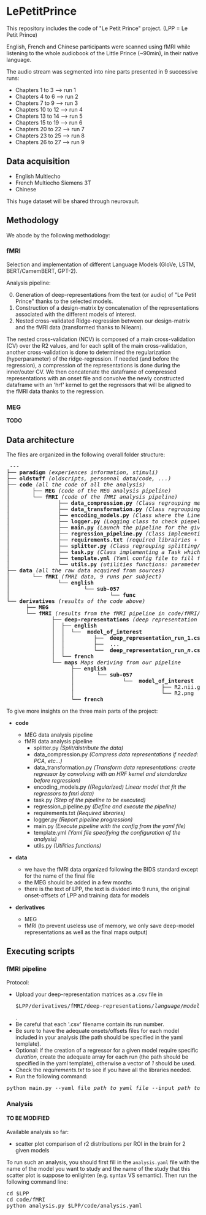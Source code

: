 # LePetitPrince


This repository includes the code of "Le Petit Prince" project.
(LPP = Le Petit Prince)

English, French and Chinese participants were scanned using fMRI while listening to the whole audiobook of the Little Prince (~90min), in their native language.

The audio stream was segmented into nine parts presented in 9 successive runs:

- Chapters 1 to 3 --> run 1
- Chapters 4 to 6 --> run 2
- Chapters 7 to 9 --> run 3
- Chapters 10 to 12 --> run 4
- Chapters 13 to 14 --> run 5
- Chapters 15 to 19 --> run 6
- Chapters 20 to 22 --> run 7
- Chapters 23 to 25 --> run 8
- Chapters 26 to 27 --> run 9

## Data acquisition ##

- English Multiecho 
- French Multiecho Siemens 3T
- Chinese



This huge dataset will be shared through neurovault.


## Methodology  ##

We abode by the following methodology:

### fMRI ###

Selection and implementation of different Language Models (GloVe, LSTM, BERT/CamemBERT, GPT-2).

Analysis pipeline:

0.  Generation of deep-representations from the text (or audio) of "Le Petit Prince" thanks to the selected models.
1.  Construction of a design-matrix by concatenation of the representations associated with the different models of interest.
2.  Nested cross-validated Ridge-regression between our design-matrix and the fMRI data (transformed thanks to Nilearn).

The nested cross-validation (NCV) is composed of a main cross-validation (CV) over the R2 values, and for each split of the main 
cross-validation, another cross-validation is done to determined the regularization (hyperparameter) of the ridge-regression.
If needed (and before the regression), a compression of the representations is done during the inner/outer CV.
We then concatenate the dataframe of compressed representations with an onset file and convolve the newly constructed dataframe 
with an 'hrf' kernel to get the regressors that will be aligned to the fMRI data thanks to the regression.

### MEG ###

**TODO**



## Data architecture ##

The files are organized in the following overall folder structure:

<pre>
 ---
├── <b>paradigm</b> <i>(experiences information, stimuli)</i>
├── <b>oldstuff</b> <i>(oldscripts, personnal data/code, ...)</i>
├── <b>code</b> <i>(all the code of all the analysis)</i>
│       ├── <b>MEG</b> <i>(code of the MEG analysis pipeline)</i>
│       └── <b>fMRI</b> <i>(code of the fMRI analysis pipeline)</i>
│               ├── <b>data_compression.py</b> <i>(Class regrouping methods to compress the representation data)</i>
│               ├── <b>data_transformation.py</b> <i>(Class regrouping methods to transform the data: standardization, creating rergessors, ...)</i>
│               ├── <b>encoding_models.py</b> <i>(Class where the Linear (regularized or not) model is implemented)</i>
│               ├── <b>logger.py</b> <i>(Logging class to check piepeline status)</i>
│               ├── <b>main.py</b> <i>(Launch the pipeline for the given yaml config file)</i>
│               ├── <b>regression_pipeline.py</b> <i>(Class implementing the pipeline for the regression analysis)</i>
│               ├── <b>requirements.txt</b> <i>(required librairies + versions)</i>
│               ├── <b>splitter.py</b> <i>(Class regrouping splitting/distributing methods)</i>
│               ├── <b>task.py</b> <i>(Class implementing a Task which is a step of the pipeline)</i>
│               ├── <b>template.yml</b> <i>(Yaml config file to fill for each call of main.py)</i>
│               └── <b>utils.py</b> <i>(utilities functions: parameters settings, fetching, reading/writing ...)</i>
├── <b>data</b> <i>(all the raw data acquired from sources)</i>
│       └── <b>fMRI</b> <i>(fMRI data, 9 runs per subject)</i>
│               └── <b>english</b>
│                       └── <b>sub-057</b>
│                               └── <b>func</b>
└── <b>derivatives</b> <i>(results of the code above)</i>
      ├── <b>MEG</b>
      └── <b>fMRI</b> <i>(results from the fMRI pipeline in code/fMRI/)</i>
              ├── <b>deep-representations</b> <i>(deep representation dataframes extracted from the models activity)</i>
              │  ├── <b>english</b>
              │  │  └── <b> model_of_interest </b>
              │  │         ├── <b> deep_representation_run_1.csv </b>
              │  │         ├──  ...
              │  │         └── <b> deep_representation_run_<i>n</i>.csv </b>
              │  └── <b>french</b>
              └── <b>maps</b> <i>Maps deriving from our pipeline</i>
                    ├── <b>english</b>
                    │       └── <b>sub-057</b>
                    │               └── <b> model_of_interest </b>
                    │                           ├── R2.nii.gz
                    │                           └── R2.png
                    └── <b>french</b>
</pre>

To give more insights on the three main parts of the project:

- **code**
    - MEG data analysis pipeline
    - fMRI data analysis pipeline
        - splitter.py *(Split/distribute the data)*
        - data_compression.py *(Compress data representations if needed: PCA, etc...)*
        - data_transformation.py *(Transform data representations: create regressor by convolving with an HRF kernel and standardize before regression)*
        - encoding_models.py *((Regularized) Linear model that fit the regressors to fmri data)*
        - task.py *(Step of the pipeline to be executed)*
        - regression_pipeline.py *(Define and execute the pipeline)*
        - requirements.txt *(Required libraries)*
        - logger.py *(Report pipeline progression)*
        - main.py *(Execute pipeline with the config from the yaml file)*
        - template.yml *(Yaml file specifying the configuration of the analysis)*
        - utils.py *(Utilities functions)*

- **data**
    - we have the fMRI data organized following the BIDS standard except for the name of the final file
    - the MEG should be added in a few months
    - there is the text of LPP, the text is divided into 9 runs, the original onset-offsets of LPP and training data for models

- **derivatives**
    - MEG
    - fMRI (to prevent useless use of memory, we only save deep-model representations as well as the final maps output)



## Executing scripts ##

### fMRI pipeline ###

Protocol:
- Upload your deep-representation matrices as a .csv file in <pre>$LPP/derivatives/fMRI/deep-representations/<i>language</i>/<i>model_name</i>/</pre>.
- Be careful that each '.csv' filename contain its run number.
- Be sure to have the adequate onsets/offsets files for each model included in your analysis (the path should be specified in the yaml template).
- Optional: if the creation of a regressor for a given model require specific *duration*, create the adequate array for each run (the path should be specified in the yaml template), otherwise a vector of *1* should be used.
- Check the *requirements.txt* to see if you have all the libraries needed.
- Run the following command:
<pre>python main.py --yaml_file <i>path_to_yaml_file</i> --input <i>path_to_representations_folder</i> --output <i>path_to_output_folder</i> --logs <i>path_to_log_file</i></pre>


### Analysis ###


#### TO BE MODIFIED
Available analysis so far:
- scatter plot comparison of r2 distributions per ROI in the brain for 2 given models

To run such an analysis, you should first fill in the `analysis.yaml` file with the name of the model you want to study and the name of the study that this scatter plot is suppose to enlighten (e.g. syntax VS semantic).
Then run the following command line:

<pre>
cd $LPP
cd code/fMRI
python analysis.py $LPP/code/analysis.yaml
</pre>
